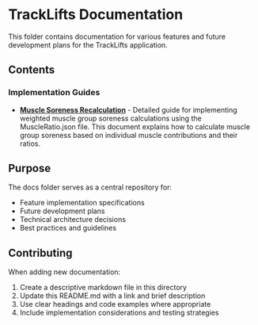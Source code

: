 # TrackLifts Documentation

This folder contains documentation for various features and future development plans for the TrackLifts application.

## Contents

### Implementation Guides

- **[Muscle Soreness Recalculation](MUSCLE_SORENESS_RECALCULATION.md)** - Detailed guide for implementing weighted muscle group soreness calculations using the MuscleRatio.json file. This document explains how to calculate muscle group soreness based on individual muscle contributions and their ratios.

## Purpose

The docs folder serves as a central repository for:
- Feature implementation specifications
- Future development plans
- Technical architecture decisions
- Best practices and guidelines

## Contributing

When adding new documentation:
1. Create a descriptive markdown file in this directory
2. Update this README.md with a link and brief description
3. Use clear headings and code examples where appropriate
4. Include implementation considerations and testing strategies

